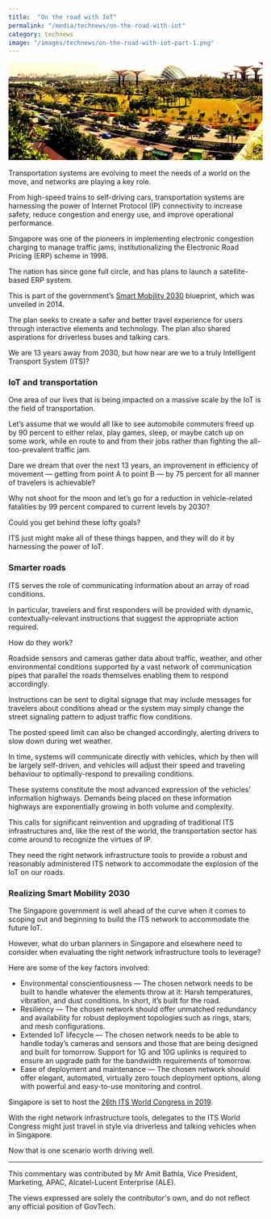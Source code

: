 ```yaml
---
title:  "On the road with IoT"
permalink: "/media/technews/on-the-road-with-iot"
category: technews
image: "/images/technews/on-the-road-with-iot-part-1.png"
---
```


![on the road with IoT](/images/technews/on-the-road-with-iot-part-1.png)

Transportation systems are evolving to meet the needs of a world on the move, and networks are playing a key role.

From high-speed trains to self-driving cars, transportation systems are harnessing the power of Internet Protocol (IP) connectivity to increase safety, reduce congestion and energy use, and improve operational performance.

Singapore was one of the pioneers in implementing electronic congestion charging to manage traffic jams, institutionalizing the Electronic Road Pricing (ERP) scheme in 1998.

The nation has since gone full circle, and has plans to launch a satellite-based ERP system.

This is part of the government’s [Smart Mobility 2030](https://www.lta.gov.sg/content/ltaweb/en/roads-and-motoring/managing-traffic-and-congestion/intelligent-transport-systems/SmartMobility2030.html) blueprint, which was unveiled in 2014.

The plan seeks to create a safer and better travel experience for users through interactive elements and technology. The plan also shared aspirations for driverless buses and talking cars.

We are 13 years away from 2030, but how near are we to a truly Intelligent Transport System (ITS)?  

### **IoT and transportation**
One area of our lives that is being impacted on a massive scale by the IoT is the field of transportation.

Let’s assume that we would all like to see automobile commuters freed up by 90 percent to either relax, play games, sleep, or maybe catch up on some work, while en route to and from their jobs rather than fighting the all-too-prevalent traffic jam.

Dare we dream that over the next 13 years, an improvement in efficiency of movement — getting from point A to point B — by 75 percent for all manner of travelers is achievable?

Why not shoot for the moon and let’s go for a reduction in vehicle-related fatalities by 99 percent compared to current levels by 2030?

Could you get behind these lofty goals?

ITS just might make all of these things happen, and they will do it by harnessing the power of IoT.

### **Smarter roads**
ITS serves the role of communicating information about an array of road conditions.

In particular, travelers and first responders will be provided with dynamic, contextually-relevant instructions that suggest the appropriate action required.

How do they work?

Roadside sensors and cameras gather data about traffic, weather, and other environmental conditions supported by a vast network of communication pipes that parallel the roads themselves enabling them to respond accordingly.

Instructions can be sent to digital signage that may include messages for travelers about conditions ahead or the system may simply change the street signaling pattern to adjust traffic flow conditions.

The posted speed limit can also be changed accordingly, alerting drivers to slow down during wet weather. 

In time, systems will communicate directly with vehicles, which by then will be largely self-driven, and vehicles will adjust their speed and traveling behaviour to optimally-respond to prevailing conditions.

These systems constitute the most advanced expression of the vehicles’ information highways. Demands being placed on these information highways are exponentially growing in both volume and complexity.

This calls for significant reinvention and upgrading of traditional ITS infrastructures and, like the rest of the world, the transportation sector has come around to recognize the virtues of IP.

They need the right network infrastructure tools to provide a robust and reasonably administered ITS network to accommodate the explosion of the IoT on our roads.

### **Realizing Smart Mobility 2030**
The Singapore government is well ahead of the curve when it comes to scoping out and beginning to build the ITS network to accommodate the future IoT.

However, what do urban planners in Singapore and elsewhere need to consider when evaluating the right network infrastructure tools to leverage?

Here are some of the key factors involved:

* Environmental conscientiousness — The chosen network needs to be built to handle whatever the elements throw at it: Harsh temperatures, vibration, and dust conditions. In short, it’s built for the road.
* Resiliency — The chosen network should offer unmatched redundancy and availability for robust deployment topologies such as rings, stars, and mesh configurations.
* Extended IoT lifecycle — The chosen network needs to be able to handle today’s cameras and sensors and those that are being designed and built for tomorrow. Support for 1G and 10G uplinks is required to ensure an upgrade path for the bandwidth requirements of tomorrow.
* Ease of deployment and maintenance — The chosen network should offer elegant, automated, virtually zero touch deployment options, along with powerful and easy-to-use monitoring and control.

Singapore is set to host the [26th ITS World Congress in 2019](https://itssingapore.org.sg/cms/).

With the right network infrastructure tools, delegates to the ITS World Congress might just travel in style via driverless and talking vehicles when in Singapore. 

Now that is one scenario worth driving well.

---

This commentary was contributed by Mr Amit Bathla, Vice President, Marketing, APAC, Alcatel-Lucent Enterprise (ALE). 

The views expressed are solely the contributor's own, and do not reflect any official position of GovTech.
